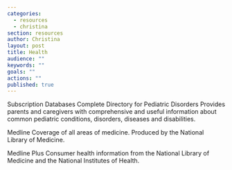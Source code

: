 ```yaml
---
categories: 
  - resources
  - christina
section: resources
author: Christina
layout: post
title: Health
audience: ""
keywords: ""
goals: ""
actions: ""
published: true
---
```


Subscription Databases
Complete Directory for Pediatric Disorders
Provides parents and caregivers with comprehensive and useful information about common pediatric conditions, disorders, diseases and disabilities.

Medline
Coverage of all areas of medicine. Produced by the National Library of Medicine.
 
Medline Plus
Consumer health information from the National Library of Medicine and the National Institutes of Health.
